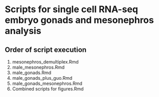 # Scripts for single cell RNA-seq embryo gonads and mesonephros analysis

## Order of script execution
1. mesonephros_demultiplex.Rmd
2. male_mesonephros.Rmd
3. male_gonads.Rmd
4. male_gonads_plus_guo.Rmd
5. male_gonads_mesonephros.Rmd
6. Combined scripts for figures.Rmd 
